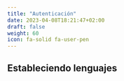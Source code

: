 ```yaml
---
title: "Autenticación"
date: 2023-04-08T18:21:47+02:00
draft: false
weight: 60
icon: fa-solid fa-user-pen
---
```

## Estableciendo lenguajes


